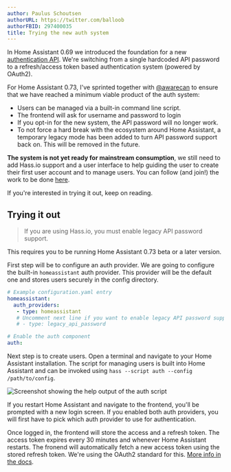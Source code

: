 ```yaml
---
author: Paulus Schoutsen
authorURL: https://twitter.com/balloob
authorFBID: 297400035
title: Trying the new auth system
---
```


In Home Assistant 0.69 we introduced the foundation for a new [authentication API](auth_index.md). We're switching from a single hardcoded API password to a refresh/access token based authentication system (powered by OAuth2).

For Home Assistant 0.73, I've sprinted together with [@awarecan] to ensure that we have reached a minimum viable product of the auth system:

 - Users can be managed via a built-in command line script.
 - The frontend will ask for username and password to login
 - If you opt-in for the new system, the API password will no longer work.
 - To not force a hard break with the ecosystem around Home Assistant, a temporary legacy mode has been added to turn API password support back on. This will be removed in the future.

**The system is not yet ready for mainstream consumption**, we still need to add Hass.io support and a user interface to help guiding the user to create their first user account and to manage users. You can follow (and join!) the work to be done [here](https://github.com/home-assistant/home-assistant/issues?q=is%3Aissue+is%3Aopen+label%3Aauth).

If you're interested in trying it out, keep on reading.

<!--truncate-->

## Trying it out

> If you are using Hass.io, you must enable legacy API password support.

This requires you to be running Home Assistant 0.73 beta or a later version.

First step will be to configure an auth provider. We are going to configure the built-in `homeassistant` auth provider. This provider will be the default one and stores users securely in the config directory.

```yaml
# Example configuration.yaml entry
homeassistant:
  auth_providers:
   - type: homeassistant
   # Uncomment next line if you want to enable legacy API password support
   # - type: legacy_api_password

# Enable the auth component
auth:
```

Next step is to create users. Open a terminal and navigate to your Home Assistant installation. The script for managing users is built into Home Assistant and can be invoked using `hass --script auth --config /path/to/config`.

![Screenshot showing the help output of the auth script](/img/en/blog/2018-07-experimental-auth/cli.png)

If you restart Home Assistant and navigate to the frontend, you'll be prompted with a new login screen. If you enabled both auth providers, you will first have to pick which auth provider to use for authentication.

Once logged in, the frontend will store the access and a refresh token. The access token expires every 30 minutes and whenever Home Assistant restarts. The fronend will automatically fetch a new access token using the stored refresh token. We're using the OAuth2 standard for this. [More info in the docs](auth_api.md).

[@awarecan]: https://github.com/awarecan
